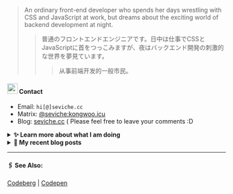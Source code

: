 
> An ordinary front-end developer who spends her days wrestling with CSS and JavaScript at work, but dreams about the exciting world of backend development at night.
>> 	普通のフロントエンドエンジニアです。日中は仕事でCSSとJavaScriptに首をつっこみますが、夜はバックエンド開発の刺激的な世界を夢見ています。
>>>	从事前端开发的一般市民。

####  <img src="https://cdn.discordapp.com/emojis/491270848032800768.png?size=128" style="width:24px;"> Contact  

- Email: `hi[@]seviche.cc`
- Matrix: [@seviche:kongwoo.icu](https://matrix.to/#/@seviche:kongwoo.icu)
- Blog: [seviche.cc](https://seviche.cc) 
  ( Please feel free to leave your comments :D 


<details>
  <summary><b> ✨ Learn more about what I am doing</b>
  </summary>


  
#### 👷 What I'm currently working on

- [runyutech/rainyun-doc](https://github.com/runyutech/rainyun-doc) - 📚 雨云百科的源码，欢迎发起PR，一起来编写吧！ (1 week ago)
- [Sevichecc/Urara-Blog](https://github.com/Sevichecc/Urara-Blog) - Repo for my blog (3 weeks ago)
- [Sevichecc/my-query](https://github.com/Sevichecc/my-query) -  (1 month ago)
- [Sevichecc/Hugo-theme-bear](https://github.com/Sevichecc/Hugo-theme-bear) -  (1 month ago)
- [zeitdose/zeitdose](https://github.com/zeitdose/zeitdose) -  (2 months ago)
  <br>
#### 🌱 My latest projects

- [Sevichecc/my-query](https://github.com/Sevichecc/my-query) - 
- [Sevichecc/unfold](https://github.com/Sevichecc/unfold) - 
- [Sevichecc/devSite](https://github.com/Sevichecc/devSite) - 
- [Sevichecc/raycast-anki-extension](https://github.com/Sevichecc/raycast-anki-extension) - 
- [Sevichecc/Lisp-interpreter-in-TS](https://github.com/Sevichecc/Lisp-interpreter-in-TS) - 
  

#### 🔨 My recent Pull Requests


- [Create pull.yml](https://github.com/zeitdose/zeitdose/pull/1) on [zeitdose/zeitdose](https://github.com/zeitdose/zeitdose) (6 months ago)
- [Update zh-CN&#39;s translation #529](https://github.com/evroon/bracket/pull/532) on [evroon/bracket](https://github.com/evroon/bracket) (7 months ago)
- [Fix typo](https://github.com/primefaces/primevue/pull/5029) on [primefaces/primevue](https://github.com/primefaces/primevue) (9 months ago)
- [Update mastodon extension](https://github.com/raycast/extensions/pull/9936) on [raycast/extensions](https://github.com/raycast/extensions) (9 months ago)
- [Add i18n support and  translation for zh-CN](https://github.com/evroon/bracket/pull/394) on [evroon/bracket](https://github.com/evroon/bracket) (9 months ago)


#### 🔭 Latest releases I've contributed to


- [primefaces/primevue](https://github.com/primefaces/primevue) ([4.1.0](https://github.com/primefaces/primevue/releases/tag/4.1.0), 3 days ago) - Next Generation Vue UI Component Library
- [runyutech/mofang-rcs](https://github.com/runyutech/mofang-rcs) ([v2.4.6](https://github.com/runyutech/mofang-rcs/releases/tag/v2.4.6), 1 month ago) - 
- [evroon/bracket](https://github.com/evroon/bracket) ([v1.5.3](https://github.com/evroon/bracket/releases/tag/v1.5.3), 1 month ago) - Selfhosted tournament system
- [Sevichecc/miniflux-injector](https://github.com/Sevichecc/miniflux-injector) ([v2.3.3](https://github.com/Sevichecc/miniflux-injector/releases/tag/v2.3.3), 11 months ago) - Injects Miniflux search results into search engine pages such as  Google, DuckDuckGo, SearXNG and Brave Search.
  
#### 📓 Gists I wrote
  

- [nord light theme for Rime](https://gist.github.com/ae49279fbc12b633697e05fd832559e9) (2 years ago)
- [](https://gist.github.com/8bb1c560d5ac7bf3d73176a6e059e7fb) (2 years ago)
- [rss&#43; &amp; miniflux](https://gist.github.com/f5608c4ad52e71d98f6fcf74110369df) (2 years ago)
- [fork from https://github.com/ronilaukkarinen/miniflux-theme-midnight/blob/master/style.css](https://gist.github.com/dd534c114a23bb410baeab3287f134e8) (2 years ago)
- [](https://gist.github.com/6fe4eeed295c832111fd7fbedc58cc05) (2 years ago)
</details>


<details>
  <summary><b> 📜 My recent blog posts</b></summary>
  <br/>


- [使用 Obsidian 三年之后的设置 （外观篇）](https://seviche.cc/2024-09-14-obsidian-apperance) (3 weeks ago)
- [我在看什么 · 2023年9月~2024年2月](https://seviche.cc/2024-02-23-reading) (7 months ago)
- [2023 - 命题作文](https://seviche.cc/2024-01-20-2023) (8 months ago)
- [远程工作相关链接](https://seviche.cc/2023-10-02-remote-work) (1 year ago)
- [Akkoma / Pleroma 的媒体相关配置](https://seviche.cc/2023-09-10-akkoma-media) (1 year ago)
</details>


---

####  🖇️ See Also:
[Codeberg](https://codeberg.org/Sevichecc) | [Codepen](https://codepen.io/sevichee)

